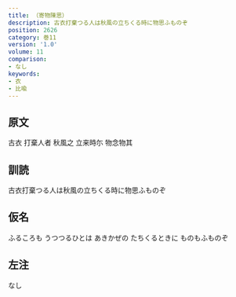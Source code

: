 ```yaml
---
title: （寄物陳思）
description: 古衣打棄つる人は秋風の立ちくる時に物思ふものぞ
position: 2626
category: 巻11
version: '1.0'
volume: 11
comparison:
- なし
keywords:
- 衣
- 比喩
---
```


## 原文

古衣 打棄人者 秋風之 立来時尓 物念物其

## 訓読

古衣打棄つる人は秋風の立ちくる時に物思ふものぞ

## 仮名

ふるころも うつつるひとは あきかぜの たちくるときに ものもふものぞ

## 左注

なし
